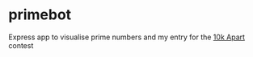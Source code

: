 # primebot

Express app to visualise prime numbers and my entry for the [10k Apart](https://a-k-apart.com/) contest
